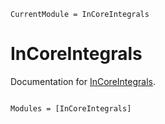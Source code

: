 ```@meta
CurrentModule = InCoreIntegrals
```

# InCoreIntegrals

Documentation for [InCoreIntegrals](https://github.com/nmayhall-vt/InCoreIntegrals.jl).

```@index
```

```@autodocs
Modules = [InCoreIntegrals]
```
